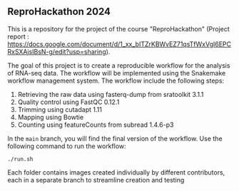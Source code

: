 ## ReproHackathon 2024

This is a repository for the project of the course "ReproHackathon" (Project report : https://docs.google.com/document/d/1_xx_bITZrKBWvEZ71qsTfWxVgI6EPCRxSXAjsIBsN-g/edit?usp=sharing). 

The goal of this project is to create a reproducible workflow for the analysis of RNA-seq data. The workflow will be implemented using the Snakemake workflow management system. The workflow include the following steps:

1. Retrieving the raw data using fasterq-dump from sratoolkit 3.1.1
2. Quality control using FastQC 0.12.1
3. Trimming using cutadapt 1.11
4. Mapping using Bowtie 
5. Counting using featureCounts from subread 1.4.6-p3

In the `main` branch, you will find the final version of the workflow.
Use the following command to run the workflow:

```
./run.sh
```
Each folder contains images created individually by different contributors, each in a separate branch to streamline creation and testing
